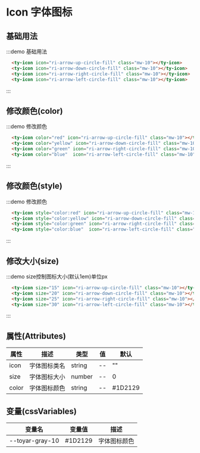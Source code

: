 # Icon 字体图标

## 基础用法
:::demo  基础用法
```html
  <ty-icon icon="ri-arrow-up-circle-fill" class="mw-10"></ty-icon>
  <ty-icon icon="ri-arrow-down-circle-fill" class="mw-10"></ty-icon>
  <ty-icon icon="ri-arrow-right-circle-fill" class="mw-10"></ty-icon>
  <ty-icon icon="ri-arrow-left-circle-fill" class="mw-10"></ty-icon>

```
:::

## 修改颜色(color)
:::demo  修改颜色
```html
  <ty-icon color="red" icon="ri-arrow-up-circle-fill" class="mw-10"></ty-icon>
  <ty-icon color="yellow" icon="ri-arrow-down-circle-fill" class="mw-10"></ty-icon>
  <ty-icon color="green" icon="ri-arrow-right-circle-fill" class="mw-10"></ty-icon>
  <ty-icon color="blue"  icon="ri-arrow-left-circle-fill" class="mw-10"></ty-icon>

```
:::

## 修改颜色(style)
:::demo  修改颜色
```html
  <ty-icon style="color:red" icon="ri-arrow-up-circle-fill" class="mw-10"></ty-icon>
  <ty-icon style="color:yellow" icon="ri-arrow-down-circle-fill" class="mw-10"></ty-icon>
  <ty-icon style="color:green" icon="ri-arrow-right-circle-fill" class="mw-10"></ty-icon>
  <ty-icon style="color:blue"  icon="ri-arrow-left-circle-fill" class="mw-10"></ty-icon>
```
:::

## 修改大小(size)
:::demo  size控制图标大小(默认1em)单位px
```html
  <ty-icon size="15" icon="ri-arrow-up-circle-fill" class="mw-10"></ty-icon>
  <ty-icon size="20" icon="ri-arrow-down-circle-fill" class="mw-10"></ty-icon>
  <ty-icon size="25" icon="ri-arrow-right-circle-fill" class="mw-10"></ty-icon>
  <ty-icon size="30" icon="ri-arrow-left-circle-fill" class="mw-10"></ty-icon>
```
:::

## 属性(Attributes)
| 属性      | 描述    | 类型      | 值       | 默认   |
|----- |----- |----- |----- |-----  |
| icon  | 字体图标类名 | string | -- | ""
| size  | 字体图标大小 | number | -- | 0
| color  | 字体图标颜色 | string | -- | #1D2129


## 变量(cssVariables)

<div class="cssVar">

| 变量名      | 变量值    | 描述 |
|----- |----- |----- |
| --toyar-gray-10 | #1D2129 | 字体图标颜色 |
</div>